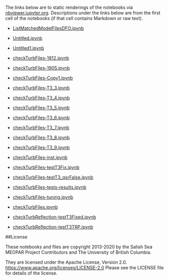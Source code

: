 The links below are to static renderings of the notebooks via
[nbviewer.jupyter.org](https://nbviewer.jupyter.org/).
Descriptions under the links below are from the first cell of the notebooks
(if that cell contains Markdown or raw text).

* [ListMatchedModelFilesDFO.ipynb](https://nbviewer.jupyter.org/github/SalishSeaCast/analysis-elise-2/blob/master/notebooks/PARPaper/turbidityParam/ListMatchedModelFilesDFO.ipynb)  
    
* [Untitled.ipynb](https://nbviewer.jupyter.org/github/SalishSeaCast/analysis-elise-2/blob/master/notebooks/PARPaper/turbidityParam/Untitled.ipynb)  
    
* [Untitled1.ipynb](https://nbviewer.jupyter.org/github/SalishSeaCast/analysis-elise-2/blob/master/notebooks/PARPaper/turbidityParam/Untitled1.ipynb)  
    
* [checkTurbFiles-1812.ipynb](https://nbviewer.jupyter.org/github/SalishSeaCast/analysis-elise-2/blob/master/notebooks/PARPaper/turbidityParam/checkTurbFiles-1812.ipynb)  
    
* [checkTurbFiles-1905.ipynb](https://nbviewer.jupyter.org/github/SalishSeaCast/analysis-elise-2/blob/master/notebooks/PARPaper/turbidityParam/checkTurbFiles-1905.ipynb)  
    
* [checkTurbFiles-Copy1.ipynb](https://nbviewer.jupyter.org/github/SalishSeaCast/analysis-elise-2/blob/master/notebooks/PARPaper/turbidityParam/checkTurbFiles-Copy1.ipynb)  
    
* [checkTurbFiles-T3_3.ipynb](https://nbviewer.jupyter.org/github/SalishSeaCast/analysis-elise-2/blob/master/notebooks/PARPaper/turbidityParam/checkTurbFiles-T3_3.ipynb)  
    
* [checkTurbFiles-T3_4.ipynb](https://nbviewer.jupyter.org/github/SalishSeaCast/analysis-elise-2/blob/master/notebooks/PARPaper/turbidityParam/checkTurbFiles-T3_4.ipynb)  
    
* [checkTurbFiles-T3_5.ipynb](https://nbviewer.jupyter.org/github/SalishSeaCast/analysis-elise-2/blob/master/notebooks/PARPaper/turbidityParam/checkTurbFiles-T3_5.ipynb)  
    
* [checkTurbFiles-T3_6.ipynb](https://nbviewer.jupyter.org/github/SalishSeaCast/analysis-elise-2/blob/master/notebooks/PARPaper/turbidityParam/checkTurbFiles-T3_6.ipynb)  
    
* [checkTurbFiles-T3_7.ipynb](https://nbviewer.jupyter.org/github/SalishSeaCast/analysis-elise-2/blob/master/notebooks/PARPaper/turbidityParam/checkTurbFiles-T3_7.ipynb)  
    
* [checkTurbFiles-T3_8.ipynb](https://nbviewer.jupyter.org/github/SalishSeaCast/analysis-elise-2/blob/master/notebooks/PARPaper/turbidityParam/checkTurbFiles-T3_8.ipynb)  
    
* [checkTurbFiles-T3_9.ipynb](https://nbviewer.jupyter.org/github/SalishSeaCast/analysis-elise-2/blob/master/notebooks/PARPaper/turbidityParam/checkTurbFiles-T3_9.ipynb)  
    
* [checkTurbFiles-inst.ipynb](https://nbviewer.jupyter.org/github/SalishSeaCast/analysis-elise-2/blob/master/notebooks/PARPaper/turbidityParam/checkTurbFiles-inst.ipynb)  
    
* [checkTurbFiles-testT3Fix.ipynb](https://nbviewer.jupyter.org/github/SalishSeaCast/analysis-elise-2/blob/master/notebooks/PARPaper/turbidityParam/checkTurbFiles-testT3Fix.ipynb)  
    
* [checkTurbFiles-testT3_qsrFalse.ipynb](https://nbviewer.jupyter.org/github/SalishSeaCast/analysis-elise-2/blob/master/notebooks/PARPaper/turbidityParam/checkTurbFiles-testT3_qsrFalse.ipynb)  
    
* [checkTurbFiles-tests-results.ipynb](https://nbviewer.jupyter.org/github/SalishSeaCast/analysis-elise-2/blob/master/notebooks/PARPaper/turbidityParam/checkTurbFiles-tests-results.ipynb)  
    
* [checkTurbFiles-tuning.ipynb](https://nbviewer.jupyter.org/github/SalishSeaCast/analysis-elise-2/blob/master/notebooks/PARPaper/turbidityParam/checkTurbFiles-tuning.ipynb)  
    
* [checkTurbFiles.ipynb](https://nbviewer.jupyter.org/github/SalishSeaCast/analysis-elise-2/blob/master/notebooks/PARPaper/turbidityParam/checkTurbFiles.ipynb)  
    
* [checkTurbReflection-testT3Fixed.ipynb](https://nbviewer.jupyter.org/github/SalishSeaCast/analysis-elise-2/blob/master/notebooks/PARPaper/turbidityParam/checkTurbReflection-testT3Fixed.ipynb)  
    
* [checkTurbReflection-testT3TRP.ipynb](https://nbviewer.jupyter.org/github/SalishSeaCast/analysis-elise-2/blob/master/notebooks/PARPaper/turbidityParam/checkTurbReflection-testT3TRP.ipynb)  
    

##License

These notebooks and files are copyright 2013-2020
by the Salish Sea MEOPAR Project Contributors
and The University of British Columbia.

They are licensed under the Apache License, Version 2.0.
https://www.apache.org/licenses/LICENSE-2.0
Please see the LICENSE file for details of the license.
